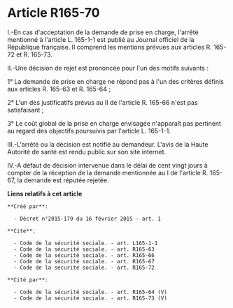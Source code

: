 # Article R165-70

I.-En cas d'acceptation de la demande de prise en charge, l'arrêté mentionné à l'article L. 165-1-1 est publié au Journal
officiel de la République française. Il comprend les mentions prévues aux articles R. 165-72 et R. 165-73. 

II.-Une décision de rejet est prononcée pour l'un des motifs suivants : 

1° La demande de prise en charge ne répond pas à l'un des critères définis aux articles R. 165-63 et R. 165-64 ; 

2° L'un des justificatifs prévus au II de l'article R. 165-66 n'est pas satisfaisant ; 

3° Le coût global de la prise en charge envisagée n'apparaît pas pertinent au regard des objectifs poursuivis par l'article
L. 165-1-1. 

III.-L'arrêté ou la décision est notifié au demandeur. L'avis de la Haute Autorité de santé est rendu public sur son site
internet. 

IV.-A défaut de décision intervenue dans le délai de cent vingt jours à compter de la réception de la demande mentionnée au I
de l'article R. 165-67, la demande est réputée rejetée.

**Liens relatifs à cet article**

	**Créé par**:

	  - Décret n°2015-179 du 16 février 2015 - art. 1

	**Cite**:

	  - Code de la sécurité sociale. - art. L165-1-1
	  - Code de la sécurité sociale. - art. R165-63
	  - Code de la sécurité sociale. - art. R165-66
	  - Code de la sécurité sociale. - art. R165-67
	  - Code de la sécurité sociale. - art. R165-72

	**Cité par**:

	  - Code de la sécurité sociale. - art. R165-64 (V)
	  - Code de la sécurité sociale. - art. R165-73 (V)
